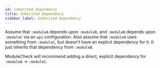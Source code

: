 ```yaml
---
id: inherited_dependency
title: Inherited Dependency
sidebar_label: Inherited Dependency
---
```


Assume that `:moduleA` depends upon `:moduleB`, and `:moduleB` depends upon `:moduleC` via
an `api` configuration.  Also assume that `:moduleA` uses something from `:moduleC`, but doesn't
have an explicit dependency for it.  It just inherits that dependency from `:moduleB`.

ModuleCheck will recommend adding a direct, explicit dependency for `:moduleA` -> `:moduleC`.
